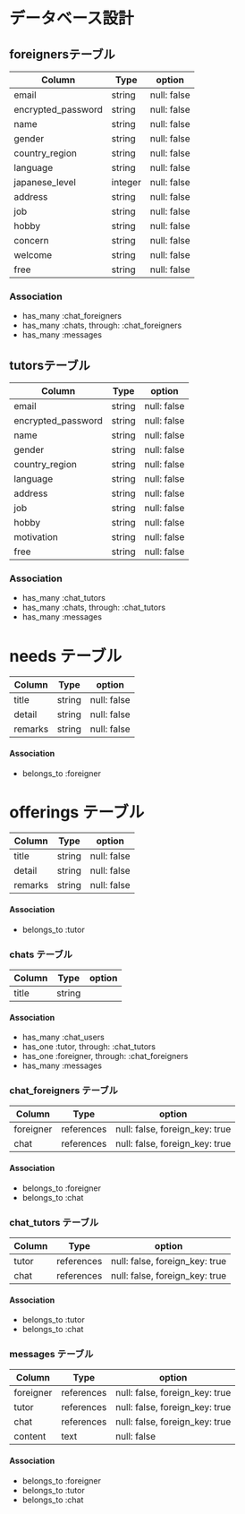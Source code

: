 # データベース設計

## foreignersテーブル

| Column             | Type     | option       |
|--------------------|----------|--------------|
| email              | string   | null: false  |
| encrypted_password | string   | null: false  |
| name               | string   | null: false  |
| gender             | string   | null: false  |
| country_region     | string   | null: false  |
| language           | string   | null: false  |
| japanese_level     | integer  | null: false  |
| address            | string   | null: false  |
| job                | string   | null: false  |
| hobby              | string   | null: false  |
| concern            | string   | null: false  |
| welcome            | string   | null: false  |
| free               | string   | null: false  |
### Association
- has_many :chat_foreigners
- has_many :chats, through: :chat_foreigners
- has_many :messages

## tutorsテーブル

| Column             | Type     | option       |
|--------------------|----------|--------------|
| email              | string   | null: false  |
| encrypted_password | string   | null: false  |
| name               | string   | null: false  |
| gender             | string   | null: false  |
| country_region     | string   | null: false
| language           | string   | null: false  |
| address            | string   | null: false  |
| job                | string   | null: false  |
| hobby              | string   | null: false  |
| motivation         | string   | null: false  |
| free               | string   | null: false  |
### Association
- has_many :chat_tutors
- has_many :chats, through: :chat_tutors
- has_many :messages

# needs テーブル

| Column             | Type     | option       |
|--------------------|----------|--------------|
| title              | string   | null: false  |
| detail             | string   | null: false  |
| remarks            | string   | null: false  |
#### Association
- belongs_to :foreigner

# offerings テーブル

| Column             | Type     | option       |
|--------------------|----------|--------------|
| title              | string   | null: false  |
| detail             | string   | null: false  |
| remarks            | string   | null: false  |
#### Association
- belongs_to :tutor


### chats テーブル
| Column             | Type            | option           |
| ------------------ | --------------- | ---------------- |
| title              | string          |                  |
#### Association
- has_many :chat_users
- has_one :tutor, through: :chat_tutors
- has_one :foreigner, through: :chat_foreigners
- has_many :messages

### chat_foreigners テーブル
| Column             | Type            | option                         |
| ------------------ | --------------- | ------------------------------ |
| foreigner          | references      | null: false, foreign_key: true |
| chat               | references      | null: false, foreign_key: true |
#### Association
- belongs_to :foreigner
- belongs_to :chat

### chat_tutors テーブル
| Column             | Type            | option                         |
| ------------------ | --------------- | ------------------------------ |
| tutor              | references      | null: false, foreign_key: true |
| chat               | references      | null: false, foreign_key: true |
#### Association
- belongs_to :tutor
- belongs_to :chat

### messages テーブル
| Column             | Type            | option                         |
| ------------------ | --------------- | ------------------------------ |
| foreigner          | references      | null: false, foreign_key: true |
| tutor              | references      | null: false, foreign_key: true |
| chat               | references      | null: false, foreign_key: true |
| content            | text            | null: false                    |
#### Association
- belongs_to :foreigner
- belongs_to :tutor
- belongs_to :chat